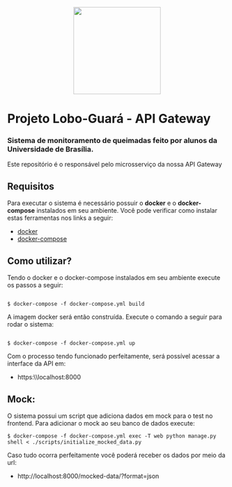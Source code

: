 <p align="center">
  <img width="200" height="200" src="https://user-images.githubusercontent.com/18190061/65366176-f592ff00-dbf6-11e9-9b7a-8cc5c6d85ddc.png">
</p>

# Projeto Lobo-Guará - API Gateway
### Sistema de monitoramento de queimadas feito por alunos da Universidade de Brasília.

Este repositório é o responsável pelo microsserviço da nossa API Gateway

## Requisitos
Para executar o sistema é necessário possuir o **docker** e o **docker-compose** instalados em seu ambiente. Você pode verificar como instalar estas ferramentas nos links a seguir:

* [docker](https://docs.docker.com/install/linux/docker-ce/ubuntu/)
* [docker-compose](https://docs.docker.com/compose/install/)

## Como utilizar?

Tendo o docker e o docker-compose instalados em seu ambiente execute os passos a seguir:

```

$ docker-compose -f docker-compose.yml build

```

A imagem docker será então construída. Execute o comando a seguir para rodar o sistema:

```

$ docker-compose -f docker-compose.yml up

```

Com o processo tendo funcionado perfeitamente, será possível acessar a interface da API em:

* https:\\\\localhost:8000

## Mock:

O sistema possui um script que adiciona dados em mock para o test no frontend. Para adicionar o mock ao seu banco de dados execute:

```
$ docker-compose -f docker-compose.yml exec -T web python manage.py shell < ./scripts/initialize_mocked_data.py

```

Caso tudo ocorra perfeitamente você poderá receber os dados por meio da url:

* http://localhost:8000/mocked-data/?format=json